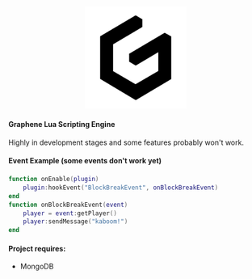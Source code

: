 <div align="center"><img src="assets\grap.png" width="40%"/></div>

#### Graphene Lua Scripting Engine 

Highly in development stages and some features probably won't work.

#### Event Example (some events don't work yet)

```lua
function onEnable(plugin)
    plugin:hookEvent("BlockBreakEvent", onBlockBreakEvent)
end
function onBlockBreakEvent(event) 
    player = event:getPlayer()
    player:sendMessage("kaboom!")
end
```

#### Project requires:
- MongoDB